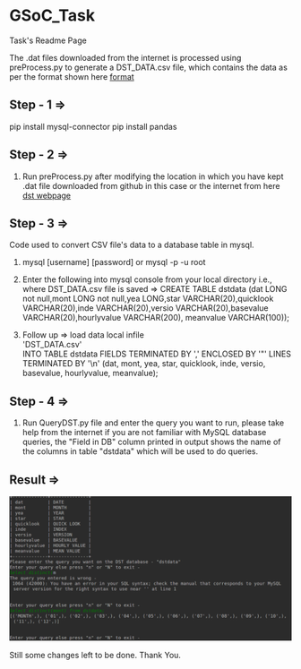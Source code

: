 # GSoC_Task
Task's Readme Page

The .dat files downloaded from the internet is processed using preProcess.py to generate a DST_DATA.csv file, which contains the data as per the format shown here [format](http://wdc.kugi.kyoto-u.ac.jp/dstae/format/dstformat.html)

## Step - 1 =>

pip install mysql-connector
pip install pandas

## Step - 2 =>
 
1. Run preProcess.py after modifying the location in which you have kept .dat file downloaded from github in this case or the internet from here [dst webpage](http://wdc.kugi.kyoto-u.ac.jp/dstae/) 

## Step - 3 =>

Code used to convert CSV file's data to a database table in mysql.
1. mysql \[username\] \[password\] or mysql -p -u root

2. Enter the following into mysql console from your local directory i.e., where DST_DATA.csv file is saved => 
CREATE TABLE dstdata (dat LONG not null,mont LONG not null,yea LONG,star VARCHAR(20),quicklook VARCHAR(20),inde VARCHAR(20),versio VARCHAR(20),basevalue VARCHAR(20),hourlyvalue VARCHAR(200), meanvalue VARCHAR(100));

3. Follow up => 
load data local infile  
'DST_DATA.csv'  
INTO TABLE dstdata 
FIELDS TERMINATED BY ',' 
ENCLOSED BY '"' 
LINES TERMINATED BY '\n' 
(dat, mont, yea, star, quicklook, inde, versio, basevalue, hourlyvalue, meanvalue);

## Step - 4 =>

1. Run QueryDST.py file and enter the query you want to run, please take help from the internet if you are not familiar with MySQL database queries, the "Field in DB" column printed in output shows the name of the columns in table "dstdata" which will be used to do queries. 

## Result =>
![alt text](https://github.com/SectumPsempra/GSoC_Task/blob/master/results.png)

Still some changes left to be done. Thank You. 
